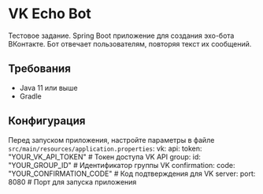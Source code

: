 # VK Echo Bot

Тестовое задание. Spring Boot приложение для создания эхо-бота ВКонтакте. Бот отвечает пользователям, повторяя текст их сообщений. 

## Требования

- Java 11 или выше
- Gradle

## Конфигурация

Перед запуском приложения, настройте параметры в файле `src/main/resources/application.properties`:
vk:
  api:
    token: "YOUR_VK_API_TOKEN"  # Токен доступа VK API
  group:
    id: "YOUR_GROUP_ID"          # Идентификатор группы VK
  confirmation:
    code: "YOUR_CONFIRMATION_CODE"  # Код подтверждения для VK
server:
  port: 8080                      # Порт для запуска приложения
